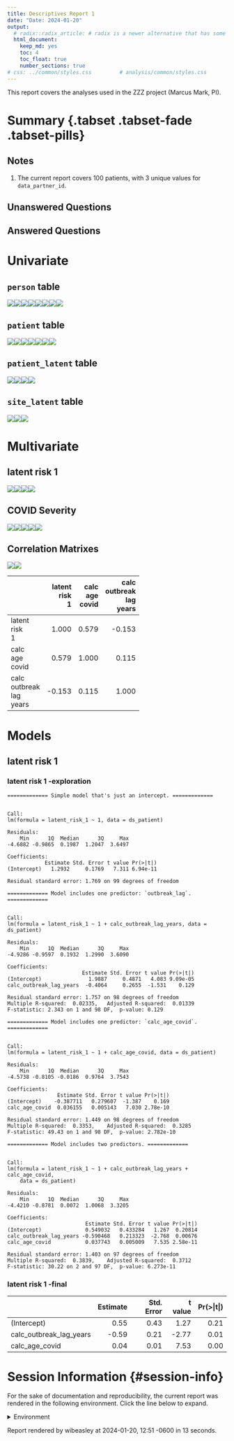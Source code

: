 ```yaml
---
title: Descriptives Report 1
date: "Date: 2024-01-20"
output:
  # radix::radix_article: # radix is a newer alternative that has some advantages over `html_document`.
  html_document:
    keep_md: yes
    toc: 4
    toc_float: true
    number_sections: true
# css: ../common/styles.css         # analysis/common/styles.css
---
```


  This report covers the analyses used in the ZZZ project (Marcus Mark, PI).

<!--  Set the working directory to the repository's base directory; this assumes the report is nested inside of two directories.-->


<!-- Set the report-wide options, and point to the external code file. -->


<!-- Load 'sourced' R files.  Suppress the output when loading sources. -->


<!-- Load packages, or at least verify they're available on the local machine.  Suppress the output when loading packages. -->


<!-- Load any global functions and variables declared in the R file.  Suppress the output. -->


<!-- Declare any global functions specific to a Rmd output.  Suppress the output. -->


<!-- Load the datasets.   -->


<!-- Tweak the datasets.   -->


Summary {.tabset .tabset-fade .tabset-pills}
===========================================================================

Notes
---------------------------------------------------------------------------

1. The current report covers 100 patients, with 3 unique values for `data_partner_id`.


Unanswered Questions
---------------------------------------------------------------------------

Answered Questions
---------------------------------------------------------------------------


Univariate
===========================================================================

`person` table
---------------------------------------------------------------------------

![](figure-png/marginals-person-1.png)<!-- -->![](figure-png/marginals-person-2.png)<!-- -->![](figure-png/marginals-person-3.png)<!-- -->![](figure-png/marginals-person-4.png)<!-- -->![](figure-png/marginals-person-5.png)<!-- -->![](figure-png/marginals-person-6.png)<!-- -->![](figure-png/marginals-person-7.png)<!-- -->![](figure-png/marginals-person-8.png)<!-- -->

`patient` table
---------------------------------------------------------------------------

![](figure-png/marginals-patient-1.png)<!-- -->![](figure-png/marginals-patient-2.png)<!-- -->![](figure-png/marginals-patient-3.png)<!-- -->![](figure-png/marginals-patient-4.png)<!-- -->![](figure-png/marginals-patient-5.png)<!-- -->![](figure-png/marginals-patient-6.png)<!-- -->![](figure-png/marginals-patient-7.png)<!-- -->

`patient_latent` table
---------------------------------------------------------------------------

![](figure-png/marginals-patient_latent-1.png)<!-- -->![](figure-png/marginals-patient_latent-2.png)<!-- -->![](figure-png/marginals-patient_latent-3.png)<!-- -->![](figure-png/marginals-patient_latent-4.png)<!-- -->

`site_latent` table
---------------------------------------------------------------------------

![](figure-png/marginals-site_latent-1.png)<!-- -->![](figure-png/marginals-site_latent-2.png)<!-- -->![](figure-png/marginals-site_latent-3.png)<!-- -->


Multivariate
===========================================================================

latent risk 1
---------------------------------------------------------------------------

![](figure-png/latent-risk-1-1.png)<!-- -->![](figure-png/latent-risk-1-2.png)<!-- -->![](figure-png/latent-risk-1-3.png)<!-- -->![](figure-png/latent-risk-1-4.png)<!-- -->

COVID Severity
---------------------------------------------------------------------------

![](figure-png/covid-severity-1.png)<!-- -->![](figure-png/covid-severity-2.png)<!-- -->![](figure-png/covid-severity-3.png)<!-- -->![](figure-png/covid-severity-4.png)<!-- -->![](figure-png/covid-severity-5.png)<!-- -->

Correlation Matrixes
---------------------------------------------------------------------------

![](figure-png/correlation-matrixes-1.png)<!-- -->![](figure-png/correlation-matrixes-2.png)<!-- -->

|                                 | latent<br>risk<br>1| calc<br>age<br>covid| calc<br>outbreak<br>lag<br>years|
|:--------------------------------|-------------------:|--------------------:|--------------------------------:|
|latent<br>risk<br>1              |               1.000|                0.579|                           -0.153|
|calc<br>age<br>covid             |               0.579|                1.000|                            0.115|
|calc<br>outbreak<br>lag<br>years |              -0.153|                0.115|                            1.000|


Models
===========================================================================

latent risk 1
---------------------------------------------------------------------------

### latent risk 1 -exploration


```
============= Simple model that's just an intercept. =============
```

```

Call:
lm(formula = latent_risk_1 ~ 1, data = ds_patient)

Residuals:
    Min      1Q  Median      3Q     Max 
-4.6882 -0.9865  0.1987  1.2047  3.6497 

Coefficients:
            Estimate Std. Error t value Pr(>|t|)
(Intercept)   1.2932     0.1769   7.311 6.94e-11

Residual standard error: 1.769 on 99 degrees of freedom
```

```
============= Model includes one predictor: `outbreak_lag`. =============
```

```

Call:
lm(formula = latent_risk_1 ~ 1 + calc_outbreak_lag_years, data = ds_patient)

Residuals:
    Min      1Q  Median      3Q     Max 
-4.9286 -0.9597  0.1932  1.2990  3.6090 

Coefficients:
                        Estimate Std. Error t value Pr(>|t|)
(Intercept)               1.9887     0.4871   4.083 9.09e-05
calc_outbreak_lag_years  -0.4064     0.2655  -1.531    0.129

Residual standard error: 1.757 on 98 degrees of freedom
Multiple R-squared:  0.02335,	Adjusted R-squared:  0.01339 
F-statistic: 2.343 on 1 and 98 DF,  p-value: 0.129
```

```
============= Model includes one predictor: `calc_age_covid`. =============
```

```

Call:
lm(formula = latent_risk_1 ~ 1 + calc_age_covid, data = ds_patient)

Residuals:
    Min      1Q  Median      3Q     Max 
-4.5738 -0.8105 -0.0186  0.9764  3.7543 

Coefficients:
                Estimate Std. Error t value Pr(>|t|)
(Intercept)    -0.387711   0.279607  -1.387    0.169
calc_age_covid  0.036155   0.005143   7.030 2.78e-10

Residual standard error: 1.449 on 98 degrees of freedom
Multiple R-squared:  0.3353,	Adjusted R-squared:  0.3285 
F-statistic: 49.43 on 1 and 98 DF,  p-value: 2.782e-10
```

```
============= Model includes two predictors. =============
```

```

Call:
lm(formula = latent_risk_1 ~ 1 + calc_outbreak_lag_years + calc_age_covid, 
    data = ds_patient)

Residuals:
    Min      1Q  Median      3Q     Max 
-4.4210 -0.8781  0.0072  1.0068  3.3205 

Coefficients:
                         Estimate Std. Error t value Pr(>|t|)
(Intercept)              0.549032   0.433284   1.267  0.20814
calc_outbreak_lag_years -0.590468   0.213323  -2.768  0.00676
calc_age_covid           0.037743   0.005009   7.535 2.58e-11

Residual standard error: 1.403 on 97 degrees of freedom
Multiple R-squared:  0.3839,	Adjusted R-squared:  0.3712 
F-statistic: 30.22 on 2 and 97 DF,  p-value: 6.273e-11
```

### latent risk 1 -final


|                        | Estimate| Std. Error| t value| Pr(>&#124;t&#124;)|
|:-----------------------|--------:|----------:|-------:|------------------:|
|(Intercept)             |     0.55|       0.43|    1.27|               0.21|
|calc_outbreak_lag_years |    -0.59|       0.21|   -2.77|               0.01|
|calc_age_covid          |     0.04|       0.01|    7.53|               0.00|



Session Information {#session-info}
===========================================================================

For the sake of documentation and reproducibility, the current report was rendered in the following environment.  Click the line below to expand.

  <details>
    <summary>Environment <span class="glyphicon glyphicon-plus-sign"></span></summary>
    
    ```
    ─ Session info ───────────────────────────────────────────────────────────────────────────────────
     setting  value
     version  R version 4.3.1 (2023-06-16)
     os       Ubuntu 23.10
     system   x86_64, linux-gnu
     ui       RStudio
     language (EN)
     collate  en_US.UTF-8
     ctype    en_US.UTF-8
     tz       America/Chicago
     date     2024-01-20
     rstudio  2023.12.0+369 Ocean Storm (desktop)
     pandoc   3.1.11 @ /usr/bin/ (via rmarkdown)
    
    ─ Packages ───────────────────────────────────────────────────────────────────────────────────────
     package         * version    date (UTC) lib source
     archive           1.1.7      2023-12-11 [1] CRAN (R 4.3.1)
     arrow             14.0.0.2   2023-12-02 [1] CRAN (R 4.3.1)
     assertthat        0.2.1      2019-03-21 [1] CRAN (R 4.3.1)
     backports         1.4.1      2021-12-13 [1] CRAN (R 4.3.1)
     base            * 4.3.1      2023-08-02 [4] local
     bit               4.0.5      2022-11-15 [1] CRAN (R 4.3.1)
     bit64             4.0.5      2020-08-30 [1] CRAN (R 4.3.1)
     blob              1.2.4      2023-03-17 [1] CRAN (R 4.3.1)
     bslib             0.6.1      2023-11-28 [1] CRAN (R 4.3.1)
     cachem            1.0.8      2023-05-01 [1] CRAN (R 4.3.1)
     checkmate         2.3.1      2023-12-04 [1] CRAN (R 4.3.1)
     chron             2.3-61     2023-05-02 [1] CRAN (R 4.3.1)
     cli               3.6.2      2023-12-11 [1] CRAN (R 4.3.1)
     colorspace        2.1-0      2023-01-23 [1] CRAN (R 4.3.1)
     compiler          4.3.1      2023-08-02 [4] local
     config            0.3.2      2023-08-30 [1] CRAN (R 4.3.1)
     corrplot          0.92       2021-11-18 [1] CRAN (R 4.3.1)
     crayon            1.5.2      2022-09-29 [1] CRAN (R 4.3.1)
     datasets        * 4.3.1      2023-08-02 [4] local
     DBI               1.2.1      2024-01-12 [1] CRAN (R 4.3.1)
     digest            0.6.34     2024-01-11 [1] CRAN (R 4.3.1)
     dplyr             1.1.4      2023-11-17 [1] CRAN (R 4.3.1)
     duckdb            0.9.2-1    2023-11-28 [1] CRAN (R 4.3.1)
     evaluate          0.23       2023-11-01 [1] CRAN (R 4.3.1)
     fansi             1.0.6      2023-12-08 [1] CRAN (R 4.3.1)
     farver            2.1.1      2022-07-06 [1] CRAN (R 4.3.1)
     fastmap           1.1.1      2023-02-24 [1] CRAN (R 4.3.1)
     forcats           1.0.0      2023-01-29 [1] CRAN (R 4.3.1)
     fs                1.6.3      2023-07-20 [1] CRAN (R 4.3.1)
     generics          0.1.3      2022-07-05 [1] CRAN (R 4.3.1)
     ggplot2         * 3.4.4      2023-10-12 [1] CRAN (R 4.3.1)
     glue              1.7.0      2024-01-09 [1] CRAN (R 4.3.1)
     graphics        * 4.3.1      2023-08-02 [4] local
     grDevices       * 4.3.1      2023-08-02 [4] local
     grid              4.3.1      2023-08-02 [4] local
     gsubfn            0.7        2018-03-16 [1] CRAN (R 4.3.1)
     gtable            0.3.4      2023-08-21 [1] CRAN (R 4.3.1)
     highr             0.10       2022-12-22 [1] CRAN (R 4.3.1)
     hms               1.1.3      2023-03-21 [1] CRAN (R 4.3.1)
     htmltools         0.5.7      2023-11-03 [1] CRAN (R 4.3.1)
     jquerylib         0.1.4      2021-04-26 [1] CRAN (R 4.3.1)
     jsonlite          1.8.8      2023-12-04 [1] CRAN (R 4.3.1)
     knitr           * 1.45       2023-10-30 [1] CRAN (R 4.3.1)
     labeling          0.4.3      2023-08-29 [1] CRAN (R 4.3.1)
     lattice           0.22-5     2023-10-24 [1] CRAN (R 4.3.1)
     lifecycle         1.0.4      2023-11-07 [1] CRAN (R 4.3.1)
     lubridate         1.9.3      2023-09-27 [1] CRAN (R 4.3.1)
     magrittr          2.0.3      2022-03-30 [1] CRAN (R 4.3.1)
     Matrix            1.6-5      2024-01-11 [1] CRAN (R 4.3.1)
     memoise           2.0.1      2021-11-26 [1] CRAN (R 4.3.1)
     methods         * 4.3.1      2023-08-02 [4] local
     mgcv              1.9-1      2023-12-21 [1] CRAN (R 4.3.1)
     munsell           0.5.0      2018-06-12 [1] CRAN (R 4.3.1)
     nlme              3.1-164    2023-11-27 [1] CRAN (R 4.3.1)
     OuhscMunge        0.2.0.9016 2024-01-14 [1] local
     parallel          4.3.1      2023-08-02 [4] local
     pillar            1.9.0      2023-03-22 [1] CRAN (R 4.3.1)
     pkgconfig         2.0.3      2019-09-22 [1] CRAN (R 4.3.1)
     png               0.1-8      2022-11-29 [1] CRAN (R 4.3.1)
     proto             1.0.0      2016-10-29 [1] CRAN (R 4.3.1)
     purrr             1.0.2      2023-08-10 [1] CRAN (R 4.3.1)
     R6                2.5.1      2021-08-19 [1] CRAN (R 4.3.1)
     Rcpp              1.0.12     2024-01-09 [1] CRAN (R 4.3.1)
     readr             2.1.5      2024-01-10 [1] CRAN (R 4.3.1)
     reticulate        1.34.0     2023-10-12 [1] CRAN (R 4.3.1)
     rlang             1.1.3      2024-01-10 [1] CRAN (R 4.3.1)
     rmarkdown         2.25       2023-09-18 [1] CRAN (R 4.3.1)
     RSQLite         * 2.3.4      2023-12-08 [1] CRAN (R 4.3.1)
     rstudioapi        0.15.0     2023-07-07 [1] CRAN (R 4.3.1)
     sass              0.4.8      2023-12-06 [1] CRAN (R 4.3.1)
     scales            1.3.0      2023-11-28 [1] CRAN (R 4.3.1)
     sessioninfo       1.2.2      2021-12-06 [1] CRAN (R 4.3.1)
     splines           4.3.1      2023-08-02 [4] local
     sqldf             0.4-11     2017-06-28 [1] CRAN (R 4.3.1)
     stats           * 4.3.1      2023-08-02 [4] local
     TabularManifest   0.2.1      2023-11-15 [1] Github (Melinae/TabularManifest@bcb12f7)
     tcltk             4.3.1      2023-08-02 [4] local
     testit            0.13.1     2024-01-13 [1] Github (yihui/testit@698afd4)
     tibble            3.2.1      2023-03-20 [1] CRAN (R 4.3.1)
     tidyr             1.3.0      2023-01-24 [1] CRAN (R 4.3.1)
     tidyselect        1.2.0      2022-10-10 [1] CRAN (R 4.3.1)
     timechange        0.3.0      2024-01-18 [1] CRAN (R 4.3.1)
     tools             4.3.1      2023-08-02 [4] local
     tzdb              0.4.0      2023-05-12 [1] CRAN (R 4.3.1)
     utf8              1.2.4      2023-10-22 [1] CRAN (R 4.3.1)
     utils           * 4.3.1      2023-08-02 [4] local
     vctrs             0.6.5      2023-12-01 [1] CRAN (R 4.3.1)
     vroom             1.6.5      2023-12-05 [1] CRAN (R 4.3.1)
     withr             3.0.0      2024-01-16 [1] CRAN (R 4.3.1)
     xfun              0.41       2023-11-01 [1] CRAN (R 4.3.1)
     yaml              2.3.8      2023-12-11 [1] CRAN (R 4.3.1)
    
     [1] /home/wibeasley/R/x86_64-pc-linux-gnu-library/4.3
     [2] /usr/local/lib/R/site-library
     [3] /usr/lib/R/site-library
     [4] /usr/lib/R/library
    
    ──────────────────────────────────────────────────────────────────────────────────────────────────
    ```
  </details>



Report rendered by wibeasley at 2024-01-20, 12:51 -0600 in 13 seconds.

